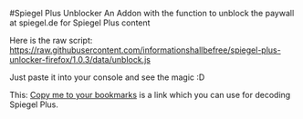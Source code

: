 #Spiegel Plus Unblocker
An Addon with the function to unblock the paywall at spiegel.de for Spiegel Plus content

Here is the raw script:
https://raw.githubusercontent.com/informationshallbefree/spiegel-plus-unlocker-firefox/1.0.3/data/unblock.js

Just paste it into your console and see the magic :D

This:
<a href="
javascript:(function(){
	var%20script=document.createElement('script');
	script.type='text/javascript';
	script.src='https://raw.githubusercontent.com/informationshallbefree/spiegel-plus-unlocker-firefox/1.0.3/data/unblock.js';
	document.getElementsByTagName('head')[0].appendChild(script);
})();">Copy me to your bookmarks</a>
is a link which you can use for decoding Spiegel Plus.

